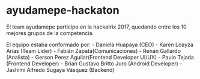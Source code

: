 # ayudamepe-hackaton

El team ayudamepe participo en la hackatrix 2017, quedando entre los 10 mejores grupos de la competencia.

El equipo estaba conformado por:
	- Daniela Huapaya (CEO)
	- Karen Loayza Arias (Team Lider)
	- Fabián Zapata(Comunicaciones)
	- Renán Gallardo (Analista)
	- Gerson Perez Aguilar(Frontend Developer UI/UX)
	- Paulo Tejada (Frontend Developer)
	- Brian Gustavo Britto Juro (Android Developer)
	- Jashimi Alfredo Sugaya Vásquez (Backend)